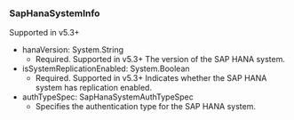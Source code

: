 ### SapHanaSystemInfo
Supported in v5.3+

- hanaVersion: System.String
  - Required. Supported in v5.3+
  The version of the SAP HANA system.
- isSystemReplicationEnabled: System.Boolean
  - Required. Supported in v5.3+
  Indicates whether the SAP HANA system has replication enabled.
- authTypeSpec: SapHanaSystemAuthTypeSpec
  - Specifies the authentication type for the SAP HANA system.

